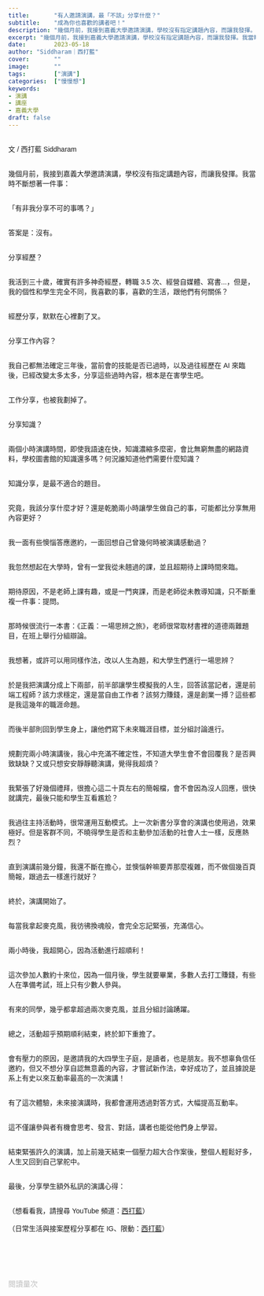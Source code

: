 ```yaml
---
title:       "有人邀請演講，最「不該」分享什麼？"
subtitle:    "成為你也喜歡的講者吧！"
description: "幾個月前，我接到嘉義大學邀請演講，學校沒有指定講題內容，而讓我發揮。我當時不斷想著一件事：..."
excerpt: "幾個月前，我接到嘉義大學邀請演講，學校沒有指定講題內容，而讓我發揮。我當時不斷想著一件事：..."
date:        2023-05-18
author: "Siddharam｜西打藍"
cover:       ""
image:       ""
tags:        ["演講"]
categories:  ["慢慢想"]
keywords:
- 演講
- 講座
- 嘉義大學
draft: false
---
```


<article style="font-family: 'Noto Sans TC', '微軟正黑體', sans-serif; font-weight: 300;">

<br>文 / 西打藍 Siddharam<br><br>

幾個月前，我接到嘉義大學邀請演講，學校沒有指定講題內容，而讓我發揮。我當時不斷想著一件事：<br><br>

「有非我分享不可的事嗎？」<br><br>

答案是：沒有。<br><br>

分享經歷？<br><br>

我活到三十歲，確實有許多神奇經歷，轉職 3.5 次、經營自媒體、寫書...，但是，我的個性和學生完全不同，我喜歡的事，喜歡的生活，跟他們有何關係？<br><br>

經歷分享，默默在心裡劃了叉。<br><br>

分享工作內容？<br><br>

我自己都無法確定三年後，當前會的技能是否已過時，以及過往經歷在 AI 來臨後，已經改變太多太多，分享這些過時內容，根本是在害學生吧。<br><br>

工作分享，也被我劃掉了。<br><br>

分享知識？<br><br>

兩個小時演講時間，即使我語速在快，知識濃縮多麼密，會比無窮無盡的網路資料，學校圖書館的知識還多嗎？何況誰知道他們需要什麼知識？<br><br>

知識分享，是最不適合的題目。<br><br>

究竟，我該分享什麼才好？還是乾脆兩小時讓學生做自己的事，可能都比分享無用內容更好？<br><br>

我一面有些懊惱答應邀約，一面回想自己曾幾何時被演講感動過？<br><br>

我忽然想起在大學時，曾有一堂我從未翹過的課，並且超期待上課時間來臨。<br><br>

期待原因，不是老師上課有趣，或是一門爽課，而是老師從未教導知識，只不斷重複一件事：提問。<br><br>

那時候很流行一本書：《正義：一場思辨之旅》，老師很常取材書裡的道德兩難題目，在班上舉行分組辯論。<br><br>

我想著，或許可以用同樣作法，改以人生為題，和大學生們進行一場思辨？<br><br>

於是我把演講分成上下兩部，前半部讓學生模擬我的人生，回答該當記者，還是前端工程師？該力求穩定，還是當自由工作者？該努力賺錢，還是創業一搏？這些都是我這幾年的職涯命題。<br><br>

而後半部則回到學生身上，讓他們寫下未來職涯目標，並分組討論進行。<br><br>

規劃完兩小時演講後，我心中充滿不確定性，不知道大學生會不會回覆我？是否興致缺缺？又或只想安安靜靜聽演講，覺得我超煩？<br><br>

我緊張了好幾個禮拜，很擔心這二十頁左右的簡報檔，會不會因為沒人回應，很快就講完，最後只能和學生互看尷尬？<br><br>

我過往主持活動時，很常運用互動模式。上一次新書分享會的演講也使用過，效果極好。但是客群不同，不曉得學生是否和主動參加活動的社會人士一樣，反應熱烈？<br><br>

直到演講前幾分鐘，我還不斷在擔心，並懊惱幹嘛要弄那麼複雜，而不做個幾百頁簡報，跟過去一樣進行就好？<br><br>

終於，演講開始了。<br><br>

每當我拿起麥克風，我彷彿換魂般，會完全忘記緊張，充滿信心。<br><br>

兩小時後，我超開心，因為活動進行超順利！<br><br>

這次參加人數約十來位，因為一個月後，學生就要畢業，多數人去打工賺錢，有些人在準備考試，班上只有少數人參與。<br><br>

有來的同學，幾乎都拿超過兩次麥克風，並且分組討論踴躍。<br><br>

總之，活動超乎預期順利結束，終於卸下重擔了。<br><br>

會有壓力的原因，是邀請我的大四學生子庭，是讀者，也是朋友。我不想辜負信任邀約，但又不想分享自認無意義的內容，才嘗試新作法，幸好成功了，並且據說是系上有史以來互動率最高的一次演講！<br><br>

有了這次體驗，未來接演講時，我都會運用透過對答方式，大幅提高互動率。<br><br>

這不僅讓參與者有機會思考、發言、對話，講者也能從他們身上學習。<br><br>

結束緊張許久的演講，加上前幾天結束一個壓力超大合作案後，整個人輕鬆好多，人生又回到自己掌舵中。<br><br>

最後，分享學生額外私訊的演講心得：<br><br>



（想看看我，請搜尋 YouTube 頻道：<a href="https://www.youtube.com/@siddblue" target="_blank">西打藍</a>）<br><br>
（日常生活與接案歷程分享都在 IG、限動：<a href="https://www.instagram.com/sidd.blue/" target="_blank">西打藍</a>）<br><br>

<!-- <h3 class="article-h1-color"></h3><br> -->

<br><br><br>

</article>

<div style="color: #bfbfbf; font-size: 15px;" id="busuanzi_container_page_pv">
  閱讀量<span id="busuanzi_value_page_pv"></span>次
</div>

<script src="../../js/post.js"></script>
